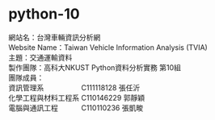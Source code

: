 # python-10
網站名：台灣車輛資訊分析網<br>
Website Name：Taiwan Vehicle Information Analysis (TVIA)<br>
主題：交通運輸資料<br>
製作團隊：高科大NKUST Python資料分析實務 第10組<br>
團隊成員：<br>
資訊管理系 　　　　　C111118128 張任沂<br>
化學工程與材料工程系 C110146229 郭靜穎<br>
電腦與通訊工程 　　　C110110236 張凱畯<br>

